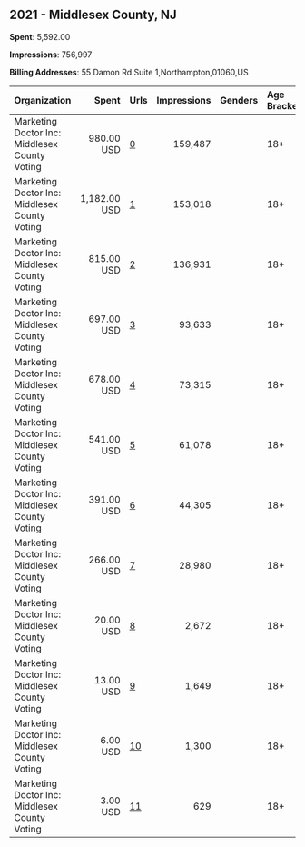 ## 2021 - Middlesex County, NJ 
**Spent**: 5,592.00

**Impressions**: 756,997

**Billing Addresses**: 55 Damon Rd Suite 1,Northampton,01060,US

|Organization|Spent|Urls|Impressions|Genders|Age Brackets|Country Codes|
|:---|---:|:---|---:|:---|:---|:---|
|Marketing Doctor Inc: Middlesex County Voting|980.00 USD|[0](https://www.snap.com/political-ads/asset/e99330f9257854ab7d161c151474b9aefb7a786551317e682eb450605c8faa91?mediaType=png)|159,487||18+|united states|
|Marketing Doctor Inc: Middlesex County Voting|1,182.00 USD|[1](https://www.snap.com/political-ads/asset/8e7d14f27e86587edb00787c8593ebc1d157a97e08ba3a732ff2feaf9437ae58?mediaType=mp4)|153,018||18+|united states|
|Marketing Doctor Inc: Middlesex County Voting|815.00 USD|[2](https://www.snap.com/political-ads/asset/9c3af5010b32d2d56084ef9dd0fea39d1c01a7f4858b15d411b34ae056c86653?mediaType=mp4)|136,931||18+|united states|
|Marketing Doctor Inc: Middlesex County Voting|697.00 USD|[3](https://www.snap.com/political-ads/asset/95bd6457f2840cf512cb60dc11b5ada81c1fec17f24ff8c18744a12a22ea5547?mediaType=mp4)|93,633||18+|united states|
|Marketing Doctor Inc: Middlesex County Voting|678.00 USD|[4](https://www.snap.com/political-ads/asset/4e9b6a22c407fca5d17946e255bed0acd21ac4b5a3494ddc9ece4462d3107916?mediaType=png)|73,315||18+|united states|
|Marketing Doctor Inc: Middlesex County Voting|541.00 USD|[5](https://www.snap.com/political-ads/asset/eaf0f36e159be8989407e47b261183a62299d8dcdb984970b1042f72e5a47a1d?mediaType=png)|61,078||18+|united states|
|Marketing Doctor Inc: Middlesex County Voting|391.00 USD|[6](https://www.snap.com/political-ads/asset/e516d4c01556ef39d394af6d77d0c3b8c06c53d1ee5cf9d80295ad84aec9a794?mediaType=png)|44,305||18+|united states|
|Marketing Doctor Inc: Middlesex County Voting|266.00 USD|[7](https://www.snap.com/political-ads/asset/f38e8dfb7765e594ef9ee1ec6fc0395b21e557333ce11d68c2d61d417d34c45f?mediaType=mp4)|28,980||18+|united states|
|Marketing Doctor Inc: Middlesex County Voting|20.00 USD|[8](https://www.snap.com/political-ads/asset/d9edea46a27a941a387b8a9351859824b507c9166cbfe918087dc9f2313cf7cb?mediaType=mp4)|2,672||18+|united states|
|Marketing Doctor Inc: Middlesex County Voting|13.00 USD|[9](https://www.snap.com/political-ads/asset/7734b42018e8905355d2a78a19c16cea149fd2cc503cb32386f8f7d3da78dcda?mediaType=png)|1,649||18+|united states|
|Marketing Doctor Inc: Middlesex County Voting|6.00 USD|[10](https://www.snap.com/political-ads/asset/5e6173824eeec3f1431e47f4492ea9b29fe52be5d6bd9a251906e402eccb90c2?mediaType=png)|1,300||18+|united states|
|Marketing Doctor Inc: Middlesex County Voting|3.00 USD|[11](https://www.snap.com/political-ads/asset/7734b42018e8905355d2a78a19c16cea149fd2cc503cb32386f8f7d3da78dcda?mediaType=png)|629||18+|united states|
